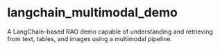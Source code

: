 # langchain_multimodal_demo
A LangChain-based RAG demo capable of understanding and retrieving from text, tables, and images using a multimodal pipeline.
